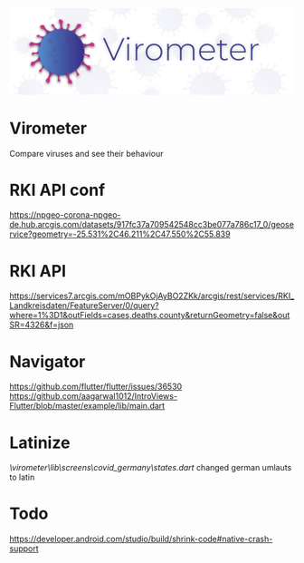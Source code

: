![alt text](https://github.com/Domepo/virometer/blob/dev/.github/images/ReadmeHeader.jpg)

# Virometer

Compare viruses and see their behaviour

# RKI API conf

https://npgeo-corona-npgeo-de.hub.arcgis.com/datasets/917fc37a709542548cc3be077a786c17_0/geoservice?geometry=-25.531%2C46.211%2C47.550%2C55.839

# RKI API

https://services7.arcgis.com/mOBPykOjAyBO2ZKk/arcgis/rest/services/RKI_Landkreisdaten/FeatureServer/0/query?where=1%3D1&outFields=cases,deaths,county&returnGeometry=false&outSR=4326&f=json
# Navigator 
https://github.com/flutter/flutter/issues/36530
https://github.com/aagarwal1012/IntroViews-Flutter/blob/master/example/lib/main.dart

# Latinize

*\virometer\lib\screens\covid_germany\states.dart*
changed german umlauts to latin


# Todo
https://developer.android.com/studio/build/shrink-code#native-crash-support
